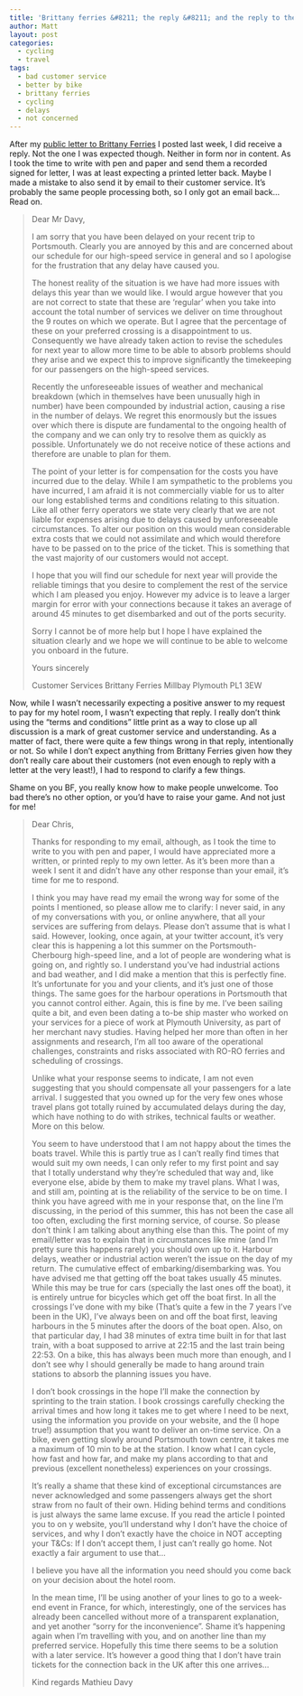 ```yaml
---
title: 'Brittany ferries &#8211; the reply &#8211; and the reply to the reply&#8230;'
author: Matt
layout: post
categories:
  - cycling
  - travel
tags:
  - bad customer service
  - better by bike
  - brittany ferries
  - cycling
  - delays
  - not concerned
---
```

After my [public letter to Brittany Ferries][1] I posted last week, I did receive a reply. Not the one I was expected though. Neither in form nor in content. As I took the time to write with pen and paper and send them a recorded signed for letter, I was at least expecting a printed letter back. Maybe I made a mistake to also send it by email to their customer service. It&#8217;s probably the same people processing both, so I only got an email back&#8230; Read on.
<!--more-->

> Dear Mr Davy,
>
> I am sorry that you have been delayed on your recent trip to Portsmouth. Clearly you are annoyed by this and are concerned about our schedule for our high-speed service in general and so I apologise for the frustration that any delay have caused you.
>
> The honest reality of the situation is we have had more issues with delays this year than we would like. I would argue however that you are not correct to state that these are &#8216;regular&#8217; when you take into account the total number of services we deliver on time throughout the 9 routes on which we operate. But I agree that the percentage of these on your preferred crossing is a disappointment to us. Consequently we have already taken action to revise the schedules for next year to allow more time to be able to absorb problems should they arise and we expect this to improve significantly the timekeeping for our passengers on the high-speed services.
>
> Recently the unforeseeable issues of weather and mechanical breakdown (which in themselves have been unusually high in number) have been compounded by industrial action, causing a rise in the number of delays. We regret this enormously but the issues over which there is dispute are fundamental to the ongoing health of the company and we can only try to resolve them as quickly as possible. Unfortunately we do not receive notice of these actions and therefore are unable to plan for them.
>
> The point of your letter is for compensation for the costs you have incurred due to the delay. While I am sympathetic to the problems you have incurred, I am afraid it is not commercially viable for us to alter our long established terms and conditions relating to this situation. Like all other ferry operators we state very clearly that we are not liable for expenses arising due to delays caused by unforeseeable circumstances. To alter our position on this would mean considerable extra costs that we could not assimilate and which would therefore have to be passed on to the price of the ticket. This is something that the vast majority of our customers would not accept.
>
> I hope that you will find our schedule for next year will provide the reliable timings that you desire to complement the rest of the service which I am pleased you enjoy. However my advice is to leave a larger margin for error with your connections because it takes an average of around 45 minutes to get disembarked and out of the ports security.
>
> Sorry I cannot be of more help but I hope I have explained the situation clearly and we hope we will continue to be able to welcome you onboard in the future.
>
> Yours sincerely
>
> Customer Services
> Brittany Ferries
> Millbay
> Plymouth
> PL1 3EW

Now, while I wasn&#8217;t necessarily expecting a positive answer to my request to pay for my hotel room, I wasn&#8217;t expecting that reply. I really don&#8217;t think using the &#8220;terms and conditions&#8221; little print as a way to close up all discussion is a mark of great customer service and understanding. As a matter of fact, there were quite a few things wrong in that reply, intentionally or not. So while I don&#8217;t expect anything from Brittany Ferries given how they don&#8217;t really care about their customers (not even enough to reply with a letter at the very least!), I had to respond to clarify a few things.

Shame on you BF, you really know how to make people unwelcome. Too bad there&#8217;s no other option, or you&#8217;d have to raise your game. And not just for me!

> Dear Chris,
>
> Thanks for responding to my email, although, as I took the time to write to you with pen and paper, I would have appreciated more a written, or printed reply to my own letter. As it&#8217;s been more than a week I sent it and didn&#8217;t have any other response than your email, it&#8217;s time for me to respond.
>
> I think you may have read my email the wrong way for some of the points I mentioned, so please allow me to clarify:
> I never said, in any of my conversations with you, or online anywhere, that all your services are suffering from delays. Please don&#8217;t assume that is what I said. However, looking, once again, at your twitter account, it&#8217;s very clear this is happening a lot this summer on the Portsmouth-Cherbourg high-speed line, and a lot of people are wondering what is going on, and rightly so.
> I understand you&#8217;ve had industrial actions and bad weather, and I did make a mention that this is perfectly fine. It&#8217;s unfortunate for you and your clients, and it&#8217;s just one of those things. The same goes for the harbour operations in Portsmouth that you cannot control either. Again, this is fine by me.
> I&#8217;ve been sailing quite a bit, and even been dating a to-be ship master who worked on your services for a piece of work at Plymouth University, as part of her merchant navy studies. Having helped her more than often in her assignments and research, I&#8217;m all too aware of the operational challenges, constraints and risks associated with RO-RO ferries and scheduling of crossings.
>
> Unlike what your response seems to indicate, I am not even suggesting that you should compensate all your passengers for a late arrival. I suggested that you owned up for the very few ones whose travel plans got totally ruined by accumulated delays during the day, which have nothing to do with strikes, technical faults or weather. More on this below.
>
> You seem to have understood that I am not happy about the times the boats travel. While this is partly true as I can&#8217;t really find times that would suit my own needs, I can only refer to my first point and say that I totally understand why they&#8217;re scheduled that way and, like everyone else, abide by them to make my travel plans. What I was, and still am, pointing at is the reliability of the service to be on time. I think you have agreed with me in your response that, on the line I&#8217;m discussing, in the period of this summer, this has not been the case all too often, excluding the first morning service, of course. So please don&#8217;t think I am talking about anything else than this.
> The point of my email/letter was to explain that in circumstances like mine (and I&#8217;m pretty sure this happens rarely) you should own up to it. Harbour delays, weather or industrial action weren&#8217;t the issue on the day of my return. The cumulative effect of embarking/disembarking was. You have advised me that getting off the boat takes usually 45 minutes. While this may be true for cars (specially the last ones off the boat), it is entirely untrue for bicycles which get off the boat first. In all the crossings I&#8217;ve done with my bike (That&#8217;s quite a few in the 7 years I&#8217;ve been in the UK), I&#8217;ve always been on and off the boat first, leaving harbours in the 5 minutes after the doors of the boat open. Also, on that particular day, I had 38 minutes of extra time built in for that last train, with a boat supposed to arrive at 22:15 and the last train being 22:53. On a bike, this has always been much more than enough, and I don&#8217;t see why I should generally be made to hang around train stations to absorb the planning issues you have.
>
> I don&#8217;t book crossings in the hope I&#8217;ll make the connection by sprinting to the train station.
> I book crossings carefully checking the arrival times and how long it takes me to get where I need to be next, using the information you provide on your website, and the (I hope true!) assumption that you want to deliver an on-time service. On a bike, even getting slowly around Portsmouth town centre, it takes me a maximum of 10 min to be at the station. I know what I can cycle, how fast and how far, and make my plans according to that and previous (excellent nonetheless) experiences on your crossings.
>
> It&#8217;s really a shame that these kind of exceptional circumstances are never acknowledged and some passengers always get the short straw from no fault of their own. Hiding behind terms and conditions is just always the same lame excuse. If you read the article I pointed you to on y website, you&#8217;ll understand why I don&#8217;t have the choice of services, and why I don&#8217;t exactly have the choice in NOT accepting your T&#038;Cs: If I don&#8217;t accept them, I just can&#8217;t really go home. Not exactly a fair argument to use that&#8230;
>
> I believe you have all the information you need should you come back on your decision about the hotel room.
>
> In the mean time, I&#8217;ll be using another of your lines to go to a week-end event in France, for which, interestingly, one of the services has already been cancelled without more of a transparent explanation, and yet another &#8220;sorry for the inconvenience&#8221;. Shame it&#8217;s happening again when I&#8217;m travelling with you, and on another line than my preferred service.
> Hopefully this time there seems to be a solution with a later service. It&#8217;s however a good thing that I don&#8217;t have train tickets for the connection back in the UK after this one arrives&#8230;
>
> Kind regards
> Mathieu Davy

 [1]: /please-brittany-ferries-be-on-time/ "Please Brittany Ferries be on time!!"